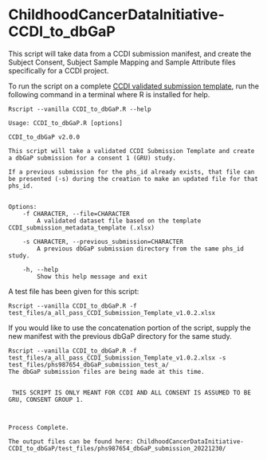 # ChildhoodCancerDataInitiative-CCDI_to_dbGaP
This script will take data from a CCDI submission manifest, and create the Subject Consent, Subject Sample Mapping and Sample Attribute files specifically for a CCDI project.

To run the script on a complete [CCDI validated submission template](https://github.com/CBIIT/ccdi-model/tree/main/metadata-manifest), run the following command in a terminal where R is installed for help.

```
Rscript --vanilla CCDI_to_dbGaP.R --help
```

```
Usage: CCDI_to_dbGaP.R [options]

CCDI_to_dbGaP v2.0.0

This script will take a validated CCDI Submission Template and create a dbGaP submission for a consent 1 (GRU) study.

If a previous submission for the phs_id already exists, that file can be presented (-s) during the creation to make an updated file for that phs_id.


Options:
	-f CHARACTER, --file=CHARACTER
		A validated dataset file based on the template CCDI_submission_metadata_template (.xlsx)

	-s CHARACTER, --previous_submission=CHARACTER
		A previous dbGaP submission directory from the same phs_id study.

	-h, --help
		Show this help message and exit
```

A test file has been given for this script:

```
Rscript --vanilla CCDI_to_dbGaP.R -f test_files/a_all_pass_CCDI_Submission_Template_v1.0.2.xlsx
```

If you would like to use the concatenation portion of the script, supply the new manifest with the previous dbGaP directory for the same study.

```
Rscript --vanilla CCDI_to_dbGaP.R -f test_files/a_all_pass_CCDI_Submission_Template_v1.0.2.xlsx -s test_files/phs987654_dbGaP_submission_test_a/
The dbGaP submission files are being made at this time.


 THIS SCRIPT IS ONLY MEANT FOR CCDI AND ALL CONSENT IS ASSUMED TO BE GRU, CONSENT GROUP 1.



Process Complete.

The output files can be found here: ChildhoodCancerDataInitiative-CCDI_to_dbGaP/test_files/phs987654_dbGaP_submission_20221230/
```
